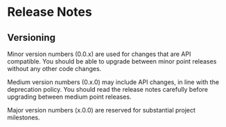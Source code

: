 # Release Notes



## Versioning

Minor version numbers (0.0.x) are used for changes that are API compatible. You should be able to upgrade between minor point releases without any other code changes.

Medium version numbers (0.x.0) may include API changes, in line with the deprecation policy. You should read the release notes carefully before upgrading between medium point releases.

Major version numbers (x.0.0) are reserved for substantial project milestones.